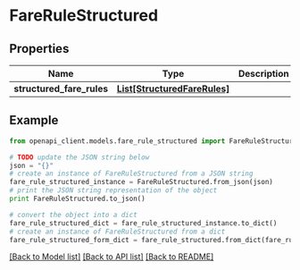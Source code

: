 # FareRuleStructured


## Properties
Name | Type | Description | Notes
------------ | ------------- | ------------- | -------------
**structured_fare_rules** | [**List[StructuredFareRules]**](StructuredFareRules.md) |  | 

## Example

```python
from openapi_client.models.fare_rule_structured import FareRuleStructured

# TODO update the JSON string below
json = "{}"
# create an instance of FareRuleStructured from a JSON string
fare_rule_structured_instance = FareRuleStructured.from_json(json)
# print the JSON string representation of the object
print FareRuleStructured.to_json()

# convert the object into a dict
fare_rule_structured_dict = fare_rule_structured_instance.to_dict()
# create an instance of FareRuleStructured from a dict
fare_rule_structured_form_dict = fare_rule_structured.from_dict(fare_rule_structured_dict)
```
[[Back to Model list]](../README.md#documentation-for-models) [[Back to API list]](../README.md#documentation-for-api-endpoints) [[Back to README]](../README.md)


